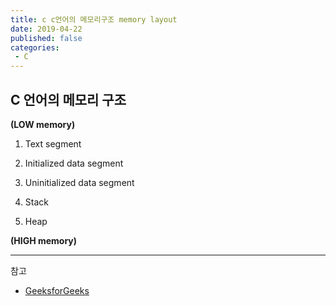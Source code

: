 ```yaml
---
title: c c언어의 메모리구조 memory layout
date: 2019-04-22
published: false
categories:
 - C
---
```




## C 언어의 메모리 구조

**(LOW memory)**

1) Text segment

2) Initialized data segment

3) Uninitialized data segment

4) Stack

5) Heap

**(HIGH memory)**





<hr/>

참고

- [GeeksforGeeks](<https://www.geeksforgeeks.org/memory-layout-of-c-program/>)